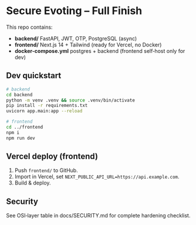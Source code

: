 # Secure Evoting – Full Finish

This repo contains:

* **backend/** FastAPI, JWT, OTP, PostgreSQL (async)
* **frontend/** Next.js 14 + Tailwind (ready for Vercel, no Docker)
* **docker-compose.yml** postgres + backend (frontend self‑host only for dev)

## Dev quickstart
```bash
# backend
cd backend
python -m venv .venv && source .venv/bin/activate
pip install -r requirements.txt
uvicorn app.main:app --reload

# frontend
cd ../frontend
npm i
npm run dev
```

## Vercel deploy (frontend)
1. Push `frontend/` to GitHub.
2. Import in Vercel, set `NEXT_PUBLIC_API_URL=https://api.example.com`.
3. Build & deploy.

## Security
See OSI‑layer table in docs/SECURITY.md for complete hardening checklist.
